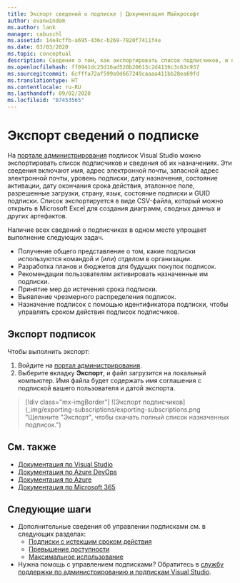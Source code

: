 ```yaml
---
title: Экспорт сведений о подписке | Документация Майкрософт
author: evanwindom
ms.author: lank
manager: cabuschl
ms.assetid: 14e4cffb-a695-436c-b269-7820f7411f4e
ms.date: 03/03/2020
ms.topic: conceptual
description: Сведения о том, как экспортировать список подписчиков, и подробные сведения о назначениях подписки.
ms.openlocfilehash: ff0941dc25d16ad520b20613c2d4136c3c63c937
ms.sourcegitcommit: 6cfffa72af599a9d667249caaaa411bb28ea69fd
ms.translationtype: HT
ms.contentlocale: ru-RU
ms.lasthandoff: 09/02/2020
ms.locfileid: "87453565"
---
```

# <a name="export-subscription-information"></a>Экспорт сведений о подписке
На [портале администрирования](https://manage.visualstudio.com) подписок Visual Studio можно экспортировать список подписчиков и сведения об их назначениях. Эти сведения включают имя, адрес электронной почты, запасной адрес электронной почты, уровень подписки, дату назначения, состояние активации, дату окончания срока действия, эталонное поле, разрешенные загрузки, страну, язык, состояние подписки и GUID подписки.  Список экспортируется в виде CSV-файла, который можно открыть в Microsoft Excel для создания диаграмм, сводных данных и других артефактов.

Наличие всех сведений о подписчиках в одном месте упрощает выполнение следующих задач.
- Получение общего представление о том, какие подписки используются командой и (или) отделом в организации.
- Разработка планов и бюджетов для будущих покупок подписок. 
- Рекомендации пользователям активировать назначенные им подписки.
- Принятие мер до истечения срока подписки.  
- Выявление чрезмерного распределения подписок. 
- Назначение подписок с помощью идентификатора подписки, чтобы управлять сроком действия подписок подписчиков. 

## <a name="export-your-subscriptions"></a>Экспорт подписок
Чтобы выполнить экспорт:
1. Войдите на [портал администрирования](https://manage.visualstudio.com).
2. Выберите вкладку **Экспорт**, и файл загрузится на локальный компьютер. Имя файла будет содержать имя соглашения с подпиской вашего пользователя и датой экспорта.
> [!div class="mx-imgBorder"]
> ![Экспорт подписчиков](_img/exporting-subscriptions/exporting-subscriptions.png "Щелкните "Экспорт", чтобы скачать полный список назначенных подписок.")

## <a name="see-also"></a>См. также
- [Документация по Visual Studio](https://docs.microsoft.com/visualstudio/)
- [Документация по Azure DevOps](https://docs.microsoft.com/azure/devops/)
- [Документация по Azure](https://docs.microsoft.com/azure/)
- [Документация по Microsoft 365](https://docs.microsoft.com/microsoft-365/)

## <a name="next-steps"></a>Следующие шаги
- Дополнительные сведения об управлении подписками см. в следующих разделах:
    - [Подписки с истекшим сроком действия](handle-expired-license.md)
    - [Превышение доступности](handle-overclaimed-license.md)
    - [Максимальное использование](maximum-usage.md)
- Нужна помощь с управлением подписками?  Обратитесь в [службу поддержки по администрированию и подпискам Visual Studio](https://visualstudio.microsoft.com/support/support-overview-vs).


